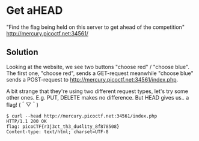 # Get aHEAD

"Find the flag being held on this server to get ahead of the competition"
http://mercury.picoctf.net:34561/

## Solution

Looking at the website, we see two buttons "choose red" / "choose blue". The first one, "choose red", sends a GET-request meanwhile "choose blue" sends a POST-request to http://mercury.picoctf.net:34561/index.php. 

A bit strange that they're using two different request types, let's try some other ones. E.g. PUT, DELETE makes no difference. But HEAD gives us.. a flag! (＾▽＾)

```
$ curl --head http://mercury.picoctf.net:34561/index.php
HTTP/1.1 200 OK
flag: picoCTF{r3j3ct_th3_du4l1ty_8f878508}
Content-type: text/html; charset=UTF-8
```